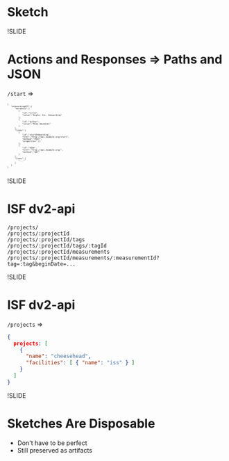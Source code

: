 # Sketch

!SLIDE

# Actions and Responses => Paths and JSON

`/start` =>

<pre class="code-wrapper" style="font-size: 0.4em;">
<code class="json hls">{
   "onboardingAPI":{
      "metadata":[
         {
            "id":"title",
            "value":"BigCo, Inc. Onboarding"
         },
         {
            "id":"author",
            "value":"Mike Amundsen"
         }
      ],
      "links":[
         {
            "id":"startOnboarding",
            "href":"http://api.example.org/start",
            "method":"POST",
            "properties":[]
         },
         {
            "id":"home",
            "href":"http://api.example.org/",
            "method":"GET"
         }
      ],
      "items":[
         "..."
      ]
   }
}
</code>
</pre>

!SLIDE

# ISF dv2-api

```plaintext
/projects/
/projects/:projectId
/projects/:projectId/tags
/projects/:projectId/tags/:tagId
/projects/:projectId/measurements
/projects/:projectId/measurements/:measurementId?tag=:tag&beginDate=...
```

!SLIDE

# ISF dv2-api

`/projects` =>

```json
{
  projects: [
    {
      "name": "cheesehead",
      "facilities": [ { "name": "iss" } ]
    }
  ]
}
```

!SLIDE

# Sketches Are Disposable

- Don't have to be perfect
- Still preserved as artifacts


